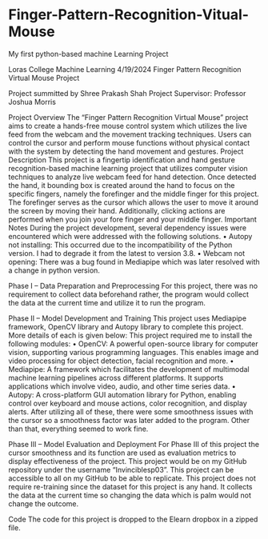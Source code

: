 # Finger-Pattern-Recognition-Vitual-Mouse
My first python-based machine Learning Project 

Loras College
Machine Learning
4/19/2024
Finger Pattern Recognition Virtual Mouse Project

Project summitted by Shree Prakash Shah
Project Supervisor: Professor Joshua Morris

Project Overview
The “Finger Pattern Recognition Virtual Mouse” project aims to create a hands-free mouse control system which utilizes the live feed from the webcam and the movement tracking techniques. Users can control the cursor and perform mouse functions without physical contact with the system by detecting the hand movement and gestures.
Project Description 
This project is a fingertip identification and hand gesture recognition-based machine learning project that utilizes computer vision techniques to analyze live webcam feed for hand detection. Once detected the hand, it bounding box is created around the hand to focus on the specific fingers, namely the forefinger and the middle finger for this project. The forefinger serves as the cursor which allows the user to move it around the screen by moving their hand. Additionally, clicking actions are performed when you join your fore finger and your middle finger. 
Important Notes
During the project development, several dependency issues were encountered which were addressed with the following solutions.
•	Autopy not installing: This occurred due to the incompatibility of the Python version. I had to degrade it from the latest to version 3.8.
•	Webcam not opening: There was a bug found in Mediapipe which was later resolved with a change in python version.


Phase I – Data Preparation and Preprocessing
For this project, there was no requirement to collect data beforehand rather, the program would collect the data at the current time and utilize it to run the program.

Phase II – Model Development and Training
This project uses Mediapipe framework, OpenCV library and Autopy library to complete this project. More details of each is given below:
This project required me to install the following modules:
•	OpenCV: A powerful open-source library for computer vision, supporting various programming languages. This enables image and video processing for object detection, facial recognition and more.
•	Mediapipe: A framework which facilitates the development of multimodal machine learning pipelines across different platforms. It supports applications which involve video, audio, and other time series data.
•	Autopy: A cross-platform GUI automation library for Python, enabling control over keyboard and mouse actions, color recognition, and display alerts.
After utilizing all of these, there were some smoothness issues with the cursor so a smoothness factor was later added to the program. Other than that, everything seemed to work fine.

Phase III – Model Evaluation and Deployment
For Phase III of this project the cursor smoothness and its function are used as evaluation metrics to display effectiveness of the project. This project would be on my GitHub repository under the username “Invinciblesp03”. This project can be accessible to all on my GitHub to be able to replicate. This project does not require re-training since the dataset for this project is any hand. It collects the data at the current time so changing the data which is palm would not change the outcome.

Code
The code for this project is dropped to the Elearn dropbox in a zipped file.

